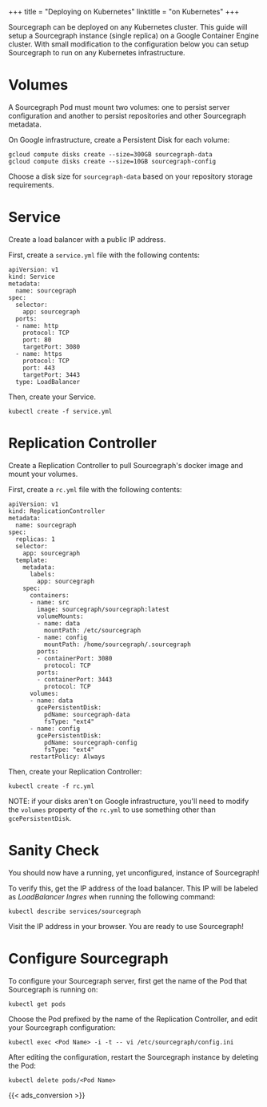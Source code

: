 +++
title = "Deploying on Kubernetes"
linktitle = "on Kubernetes"
+++

Sourcegraph can be deployed on any Kubernetes cluster. This guide will
setup a Sourcegraph instance (single replica) on a Google Container Engine
cluster. With small modification to the configuration below you can setup
Sourcegraph to run on any Kubernetes infrastructure.

# Volumes

A Sourcegraph Pod must mount two volumes: one to persist server configuration
and another to persist repositories and other Sourcegraph metadata.

On Google infrastructure, create a Persistent Disk for each volume:

```
gcloud compute disks create --size=300GB sourcegraph-data
gcloud compute disks create --size=10GB sourcegraph-config
```

Choose a disk size for `sourcegraph-data` based on your repository storage
requirements.

# Service

Create a load balancer with a public IP address.

First, create a `service.yml` file with the following contents:

```
apiVersion: v1
kind: Service
metadata:
  name: sourcegraph
spec:
  selector:
    app: sourcegraph
  ports:
  - name: http
    protocol: TCP
    port: 80
    targetPort: 3080
  - name: https
    protocol: TCP
    port: 443
    targetPort: 3443
  type: LoadBalancer
```

Then, create your Service.

```
kubectl create -f service.yml
```

# Replication Controller

Create a Replication Controller to pull Sourcegraph's docker image
and mount your volumes.

First, create a `rc.yml` file with the following contents:

```
apiVersion: v1
kind: ReplicationController
metadata:
  name: sourcegraph
spec:
  replicas: 1
  selector:
    app: sourcegraph
  template:
    metadata:
      labels:
        app: sourcegraph
    spec:
      containers:
      - name: src
        image: sourcegraph/sourcegraph:latest
        volumeMounts:
        - name: data
          mountPath: /etc/sourcegraph
        - name: config
          mountPath: /home/sourcegraph/.sourcegraph
        ports:
        - containerPort: 3080
          protocol: TCP
        ports:
        - containerPort: 3443
          protocol: TCP
      volumes:
      - name: data
        gcePersistentDisk:
          pdName: sourcegraph-data
          fsType: "ext4"
      - name: config
        gcePersistentDisk:
          pdName: sourcegraph-config
          fsType: "ext4"
      restartPolicy: Always
```

Then, create your Replication Controller:

```
kubectl create -f rc.yml
```

NOTE: if your disks aren't on Google infrastructure, you'll need to
modify the `volumes` property of the `rc.yml` to use something other than
`gcePersistentDisk`.

# Sanity Check

You should now have a running, yet unconfigured, instance of Sourcegraph!

To verify this, get the IP address of the load balancer. This IP
will be labeled as *LoadBalancer Ingres* when running the following command:

```
kubectl describe services/sourcegraph
```

Visit the IP address in your browser. You are ready to use Sourcegraph!

# Configure Sourcegraph

To configure your Sourcegraph server, first get the name of the Pod
that Sourcegraph is running on:

```
kubectl get pods
```

Choose the Pod prefixed by the name of the Replication Controller,
and edit your Sourcegraph configuration:

```
kubectl exec <Pod Name> -i -t -- vi /etc/sourcegraph/config.ini
```

After editing the configuration, restart the Sourcegraph instance
by deleting the Pod:

```
kubectl delete pods/<Pod Name>
```

{{< ads_conversion >}}
